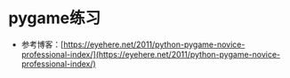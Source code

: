 # pygame练习

- 参考博客：[https://eyehere.net/2011/python-pygame-novice-professional-index/](https://eyehere.net/2011/python-pygame-novice-professional-index/)